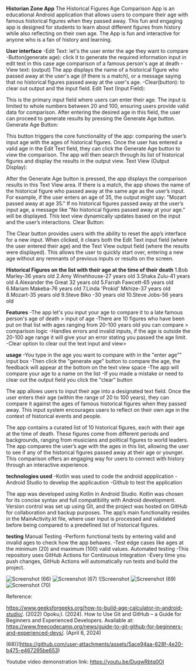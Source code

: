 **Historian Zone App**
The Historical Figures Age Comparison App  is an educational Android application that allows users to compare their age with famous historical figures when they passed away. This fun and engaging app is designed for students to learn about different figures from history while also reflecting on their own age. The App is fun and interactive for anyone who is a fan of history and learning.

**User interface**
-Edit Text: let's the user enter the age they want to compare
-Button(generate age): click it to generate the required information input in edit text in this case age comparison of a famous person's age at death
-View text: (output) The app displays the name of a historical figure who passed away at the user's age (if there is a match), or a message saying that no historical figures passed away at the user's age.
-Clear(button): to clear out output and the input field.
Edit Text (Input Field):

This is the primary input field where users can enter their age.
The input is limited to whole numbers between 20 and 100, ensuring users provide valid data for comparison.
After entering the desired age in this field, the user can proceed to generate results by pressing the Generate Age button.
Generate Age Button:

This button triggers the core functionality of the app: comparing the user’s input age with the ages of historical figures.
Once the user has entered a valid age in the Edit Text field, they can click the Generate Age button to view the comparison.
The app will then search through its list of historical figures and display the results in the output view.
Text View (Output Display):

After the Generate Age button is pressed, the app displays the comparison results in this Text View area.
If there is a match, the app shows the name of the historical figure who passed away at the same age as the user’s input.
For example, if the user enters an age of 35, the output might say: "Mozart passed away at age 35."
If no historical figures passed away at the user’s input age, a message like "No historical figures passed away at your age." will be displayed.
This text view dynamically updates based on the input and the user’s interactions.
Clear Button:

The Clear button provides users with the ability to reset the app’s interface for a new input.
When clicked, it clears both the Edit Text input field (where the user entered their age) and the Text View output field (where the results were displayed).
This allows the user to quickly start over, entering a new age without any remnants of previous inputs or results on the screen.

**Historical Figures on the list with their age at the time of their death**
1.Bob Marley-36 years old
2.Amy Winehhouse-27 years old
3.Shaka Zulu-41 years old
4.Alexander the Great 32 years old
5.Farrah Fawcett-65 years old
6.Mariam Makeba-76 years old
7.Linda 'Prokid' Mkhize-37 years old
8.Mozart-35 years old
9.Steve Biko -30 years old
10.Steve Jobs-56 years old


**Features**
-The app let's you input your age to compare it to a late famous person's age of death > input of age
-There are 10 figures who have been put on that list with ages ranging from 20-100 years old you can compare > comparison logic
-Handles errors and invalid inputs, if the age is outside the 20-100 age range it will give your an error stating you passed the age limit.
-Clear option to clear out the text input and view> 

**usage**
-You type in the age you want to compare with in the "enter age"" input box
-Then click the "generate age" button to compare the age, the feedback will appear at the bottom on the text view space
-The app will compare your age to a name on the list 
-If you made a mistake or need to clear out the output field  you click the "clear" button

The app allows users to input their age into a designated text field. Once the user enters their age (within the range of 20 to 100 years), they can compare it against the ages of famous historical figures when they passed away.
This input system encourages users to reflect on their own age in the context of historical events and people.

The app contains a curated list of 10 historical figures, each with their age at the time of death. These figures come from different periods and backgrounds, ranging from musicians and political figures to world leaders.
The app compares the user’s age with the ages in this list, allowing the user to see if any of the historical figures passed away at their age or younger. This comparison offers an engaging way for users to connect with history through an interactive experience.

**technologies used**
-Kotlin was used to code the android appplication
-Android Studio to develop the applicaution
-Github to test the application

The app was developed using Kotlin in Android Studio. Kotlin was chosen for its concise syntax and full compatibility with Android development. Version control was set up using Git, and the project was hosted on GitHub for collaboration and backup purposes. The app’s main functionality resides in the MainActivity.kt file, where user input is processed and validated before being compared to a predefined list of historical figures.

**testing**
Manual Testing
-Perform functional tests by entering valid and invalid ages to check how the app behaves.
-Test edge cases like ages at the minimum (20) and maximum (100) valid values.
Automated testing
-This repository uses GitHub Actions for Continuous Integration 
-Every time you push changes, GitHub Actions will automatically run tests and build the project.


![Screenshot (66)](https://github.com/user-attachments/assets/774fe5a0-fa6d-4b0c-8fa8-9d037c8323ab)
![Screenshot (67)](https://github.com/user-attachments/assets/01ba87d3-36cf-403e-9187-c44f316c6444)
![Screenshot ![Screenshot (69)](https://github.com/user-attachments/assets/fb22a3ae-4716-4b19-ac85-bac34edccc5d)
![Screenshot (70)](https://github.com/user-attachments/assets/1e6842a2-5243-4029-9024-1c9f90ddf72c)

Reference:

https://www.geeksforgeeks.org/how-to-build-age-calculator-in-android-studio/. (2022)
Opoku,I. (2024). How to Use Git and GitHub – a Guide for Beginners and Experienced Developers. Available at:  https://www.freecodecamp.org/news/guide-to-git-github-for-beginners-and-experienced-devs/. (April 6, 2024)

(68)](https://github.com/user-attachments/assets/5ace94aa-628f-4e20-b475-e467295be653)

Youtube video demonstration link: https://youtu.be/DugwRbtq0OI
